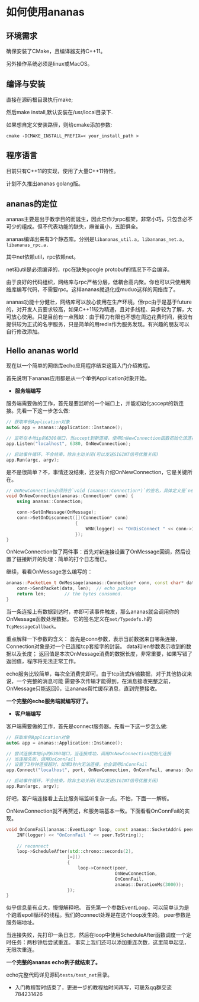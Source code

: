 # 如何使用ananas

## 环境需求

  确保安装了CMake，且编译器支持C++11。

  另外操作系统必须是linux或MacOS。

## 编译与安装

  直接在源码根目录执行make;

  然后make install,默认安装在/usr/local目录下.

  如果想自定义安装路径，则给cmake添加参数:

  `cmake -DCMAKE_INSTALL_PREFIX=< your_install_path >`

## 程序语言

  目前只有C++11的实现，使用了大量C++11特性。

  计划不久推出ananas golang版。

## ananas的定位

ananas主要是出于教学目的而诞生，因此它作为rpc框架，非常小巧，只包含必不可少的组成。但不代表功能的缺失，麻雀虽小，五脏俱全。

ananas编译出来有3个静态库。分别是`libananas_util.a, libananas_net.a, libananas_rpc.a.`

其中net依赖util，rpc依赖net。

net和util是必须编译的，rpc在缺失google protobuf的情况下不会编译。

由于良好的代码组织，网络库与rpc严格分层，低耦合高内聚。你也可以只使用网络库编写代码，不需要rpc。这样ananas就退化成muduo这样的网络库了。

ananas功能十分健壮，网络库可以放心使用在生产环境。但rpc由于是基于future的，对开发人员要求较高，如果C++11较为精通，且对多线程、异步较为了解，大可放心使用。只是目前有一点残缺：由于精力有限也不想在周边花费时间，我没有提供较为正式的名字服务，只是简单的用redis作为服务发现。有兴趣的朋友可以自行修改添加。


## Hello ananas world

现在以一个简单的网络库echo应用程序结束这篇入门介绍教程。

首先说明下ananas应用都是从一个单例Application对象开始。

* **服务端编写**
 
服务端需要做的工作，首先是要监听的一个端口上，并能初始化accept的新连接。先看一下这一步怎么做:
  ```cpp
  // 获取单例Application对象
  auto& app = ananas::Application::Instance();

  // 监听在本地ip的6380端口，当accept到新连接，使用OnNewConnection函数初始化该连接。
  app.Listen("localhost", 6380, OnNewConnection);

  // 启动事件循环，不会结束，除非主动关闭(可以发送SIGINT信号优雅关闭)
  app.Run(argc, argv);
  ```

是不是很简单？不，事情还没结束，还没有介绍OnNewConnection，它是关键所在。

  ```cpp
  // OnNewConnection必须符合`void (ananas::Connection*)`的签名，具体定义是`net/Typedefs.h`的`NewTcpConnCallback`。
  void OnNewConnection(ananas::Connection* conn) {
      using ananas::Connection;

      conn->SetOnMessage(OnMessage);
      conn->SetOnDisconnect([](Connection* conn)
                            {  
                                WRN(logger) << "OnDisConnect " << conn->Identifier();
                            });
  }
  ```
  OnNewConnection做了两件事：首先对新连接设置了OnMessage回调，然后设置了链接断开的处理：简单的打个日志而已。

继续，看看OnMessage怎么编写的：
  ```cpp
  ananas::PacketLen_t OnMessage(ananas::Connection* conn, const char* data, ananas::PacketLen_t len) {
      conn->SendPacket(data, len);  // echo package
      return len;       // the bytes consumed.
  }
  ```
  当一条连接上有数据到达时，亦即可读事件触发，那么ananas就会调用你的OnMessage函数处理数据。
  它的签名定义在`net/Typedefs.h`的`TcpMessageCallback`。
  
  重点解释一下参数的含义：
  首先是conn参数，表示当前数据来自哪条连接，Connection对象是对一个已连接tcp套接字的封装。
  data和len参数表示收到的数据以及长度；
  返回值是本次OnMessage消费的数据长度，非常重要，如果写错了返回值，程序将无法正常工作。

  echo服务比较简单，每次全消费完即可。由于tcp流式传输数据，对于其他协议来说，一个完整的消息可能
  需要多次传输才能得到，在消息接收完整之前，OnMessage只能返回0，让ananas帮忙缓存消息，直到完整接收。


  **一个完整的echo服务端就编写好了。**

* **客户端编写**

客户端需要做的工作，首先是connect服务器。先看一下这一步怎么做:
  
  ```cpp
  // 获取单例Application对象
  auto& app = ananas::Application::Instance();

  // 尝试连接本地ip的6380端口，当连接成功，调用OnNewConnection初始化连接
  // 当连接失败，调用OnConnFail
  // 设置了3秒钟连接超时，如果3秒内无法连接，也会调用OnConnFail
  app.Connect("localhost", port, OnNewConnection, OnConnFail, ananas::DurationMs(3000));

  // 启动事件循环，不会结束，除非主动关闭(可以发送SIGINT信号优雅关闭)
  app.Run(argc, argv);
  ```

好吧，客户端连接看上去比服务端监听复杂一点。不怕，下面一一解析。

  OnNewConnection就不再赘述，和服务端基本一致。下面看看OnConnFail的实现。

  ```cpp
  void OnConnFail(ananas::EventLoop* loop, const ananas::SocketAddr& peer) {  
      INF(logger) << "OnConnFail " << peer.ToString();
            
      // reconnect
      loop->ScheduleAfter(std::chrono::seconds(2),
                         [=]()
                         {  
                             loop->Connect(peer,
                                           OnNewConnection,
                                           OnConnFail,
                                           ananas::DurationMs(3000));
                         });
  }
  ```

  似乎信息量有点大，慢慢解释吧。
  首先第一个参数EventLoop，可以简单认为是个跑着epoll循环的线程。我们的connect处理是在这个loop发生的。
  peer参数是服务端地址。

  当连接失败，先打印一条日志，然后在loop中使用ScheduleAfter函数调度一个定时任务：两秒钟后尝试重连。
  事实上我们还可以添加重连次数，这里简单起见，无限次重连。

  **一个完整的ananas echo例子就结束了。**

  echo完整代码详见源码`tests/test_net`目录。

* 入门教程暂时结束了，更进一步的教程抽时间再写，可联系qq群交流 784231426

